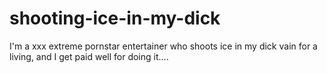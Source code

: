 # shooting-ice-in-my-dick
I'm a xxx extreme pornstar entertainer who shoots ice in my dick vain for a living, and I get paid well for doing it....
